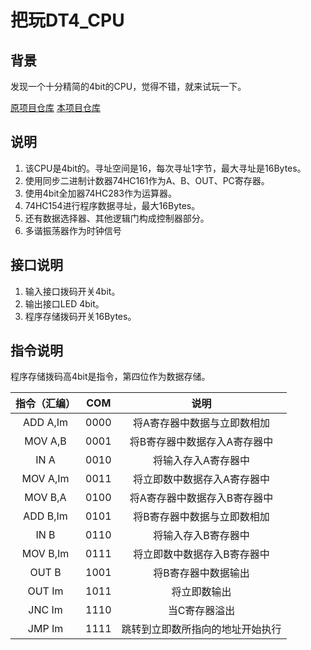 # 把玩DT4_CPU

## 背景

发现一个十分精简的4bit的CPU，觉得不错，就来试玩一下。

[原项目仓库](https://github.com/wuxx/TD4-4BIT-CPU)
[本项目仓库](https://github.com/fzxhub/td4_cpu)

## 说明

1. 该CPU是4bit的。寻址空间是16，每次寻址1字节，最大寻址是16Bytes。
2. 使用同步二进制计数器74HC161作为A、B、OUT、PC寄存器。
3. 使用4bit全加器74HC283作为运算器。
4. 74HC154进行程序数据寻址，最大16Bytes。
5. 还有数据选择器、其他逻辑门构成控制器部分。
6. 多谐振荡器作为时钟信号

## 接口说明

1. 输入接口拨码开关4bit。
2. 输出接口LED 4bit。
3. 程序存储拨码开关16Bytes。

## 指令说明

程序存储拨码高4bit是指令，第四位作为数据存储。

| 指令（汇编） | COM | 说明 |
| :---: | :---: | :---: |
| ADD A,Im | 0000 | 将A寄存器中数据与立即数相加 |
| MOV A,B | 0001 | 将B寄存器中数据存入A寄存器中 |
| IN A | 0010 | 将输入存入A寄存器中 |
| MOV A,Im | 0011 | 将立即数中数据存入A寄存器中 |
| MOV B,A | 0100 | 将A寄存器中数据存入B寄存器中 |
| ADD B,Im | 0101 | 将B寄存器中数据与立即数相加 |
| IN B | 0110 | 将输入存入B寄存器中 |
| MOV B,Im | 0111 | 将立即数中数据存入B寄存器中 |
| OUT B | 1001 | 将B寄存器中数据输出 |
| OUT Im | 1011 | 将立即数输出 |
| JNC Im | 1110 | 当C寄存器溢出 |
| JMP Im | 1111 | 跳转到立即数所指向的地址开始执行 |

